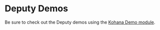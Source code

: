 # Deputy Demos

Be sure to check out the Deputy demos using the [Kohana Demo module](https://github.com/shadowhand/demo).